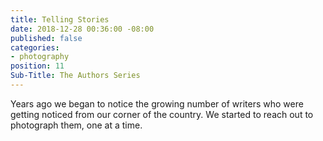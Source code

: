 ```yaml
---
title: Telling Stories
date: 2018-12-28 00:36:00 -08:00
published: false
categories:
- photography
position: 11
Sub-Title: The Authors Series
---
```


Years ago we began to notice the growing number of writers who were getting noticed from our corner of the country. We started to reach out to photograph them, one at a time. 